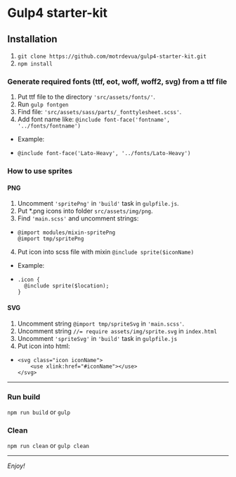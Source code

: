# Gulp4 starter-kit

## Installation

1.  `git clone https://github.com/motrdevua/gulp4-starter-kit.git`
2.  `npm install`

### Generate required fonts (ttf, eot, woff, woff2, svg) from a ttf file

1.  Put ttf file to the directory `'src/assets/fonts/'`.
2.  Run `gulp fontgen`
3.  Find file: `'src/assets/sass/parts/_fonttylesheet.scss'`.
4.  Add font name like: `@include font-face('fontname', '../fonts/fontname')`

-   Example:
-     @include font-face('Lato-Heavy', '../fonts/Lato-Heavy')

### How to use sprites

#### PNG

1.  Uncomment `'spritePng'` in `'build'` task in `gulpfile.js`.
2.  Put *.png icons into folder `src/assets/img/png`.
3.  Find `'main.scss'` and uncomment strings:
-     @import modules/mixin-spritePng
      @import tmp/spritePng
4.  Put icon into scss file with mixin `@include sprite($iconName)`

- Example: 
-     .icon {
        @include sprite($location);
      }

#### SVG

1.  Uncomment string `@import tmp/spriteSvg` in `'main.scss'`.
2.  Uncomment string `//= require assets/img/sprite.svg` in `index.html`
3.  Uncomment `'spriteSvg'` in `'build'` task in `gulpfile.js`
4.  Put icon into html:
-     <svg class="icon iconName">
          <use xlink:href="#iconName"></use>
      </svg>

---

### Run build

`npm run build` or `gulp`

### Clean

`npm run clean` or `gulp clean`

---

_Enjoy!_
